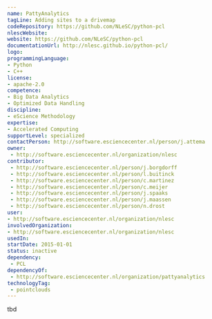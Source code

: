 ```yaml
---
name: PattyAnalytics
tagLine: Adding sites to a drivemap
codeRepository: https://github.com/NLeSC/python-pcl
nlescWebsite:
website: https://github.com/NLeSC/python-pcl
documentationUrl: http://nlesc.github.io/python-pcl/
logo:
programmingLanguage:
- Python
- C++
license:
- apache-2.0
competence:
- Big Data Analytics
- Optimized Data Handling
discipline:
- eScience Methodology
expertise:
- Accelerated Computing
supportLevel: specialized
contactPerson: http://software.esciencecenter.nl/person/j.attema
owner:
 - http://software.esciencecenter.nl/organization/nlesc
contributor:
 - http://software.esciencecenter.nl/person/j.borgdorff
 - http://software.esciencecenter.nl/person/l.buitinck
 - http://software.esciencecenter.nl/person/c.martinez
 - http://software.esciencecenter.nl/person/c.meijer
 - http://software.esciencecenter.nl/person/j.spaaks
 - http://software.esciencecenter.nl/person/j.maassen
 - http://software.esciencecenter.nl/person/n.drost
user:
- http://software.esciencecenter.nl/organization/nlesc
involvedOrganization:
- http://software.esciencecenter.nl/organization/nlesc
usedIn:
startDate: 2015-01-01
status: inactive
dependency:
 - PCL
dependencyOf:
 - http://software.esciencecenter.nl/organization/pattyanalytics
technologyTag:
 - pointclouds
---
```

tbd
